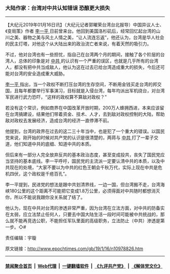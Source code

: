 ### 大陆作家：台湾对中共认知错误 恐酿更大损失
------------------------

<p>
 【大纪元2019年01月16日讯】（大纪元记者郭曜荣台湾台北报导）中国异议人士、《变局策》作者
 <a href="http://www.epochtimes.com/gb/tag/%E6%9D%8E%E4%B8%80%E5%B9%B3.html">
  李一平
 </a>
 日前曾来台。他回到美国洛杉矶后，经常回忆起台湾的山川之美、器物之美与风土人情之美，“让人流连忘返”，他还认为，台湾是华人社会的民主灯塔，对他这个从大陆出来的政治流亡者来说，有着天然的吸引力。
</p>
<p>
 不过，他对台湾也有一些担忧，指自己在台湾两个月的期间，接触了各个阶层的台湾人，总体的印象是对
 <a href="http://www.epochtimes.com/gb/tag/%E4%B8%AD%E5%85%B1.html">
  中共
 </a>
 的认识有一个严重的误区，也就是几乎所有的台湾人，都没有把中共当成敌人，他认为这在过去已给台湾造成重大的损失，今后还可能对台湾的安全造成重大威胁。
</p>
<p>
 <a href="http://www.epochtimes.com/gb/tag/%E6%9D%8E%E4%B8%80%E5%B9%B3.html">
  李一平
 </a>
 指出，当一个政权不断打压台湾的生存空间，不断用金钱买走台湾的邦交国，且每年都要举行军事演习，目标就是入侵台湾，每年均派出军机绕台，对台湾军民进行武力恐吓，“这样的政权算不算敌对政权？”
</p>
<p>
 若没有这个常识，例如商界在中国改革开放时期，200万人蜂拥西进，本来应该留在台湾搞建设，结果他们带着资金、技术、人才，去到敌对政权控制的大陆，帮助敌对政权去发展经济，造成台湾的经济一直停滞不前。
</p>
<p>
 他提到，台湾的政界在过去的这二三十年当中，也是犯了一个重大的错误。以国民党来说，刚开始的时候对共产党的认识是很清楚的，两蒋与
 <a href="http://www.epochtimes.com/gb/tag/%E4%B8%AD%E5%85%B1.html">
  中共
 </a>
 打了一辈子交道，他们知道中共的底细、知道中共的本质。
</p>
<p>
 但后来有一部分人完全放弃反共的基本政治态度，甚至变成投共，丧失了国民党应当坚持的基本底线。李一平呼吁，国民党的主流派一定要认清中共的本质，以及中共现在的处境，“大家不要以为中共的红色王朝会千秋万代，实际上现在中共是危机四伏，这个政权是千疮百孔”。
</p>
<p>
 李一平提到，民进党的想法是跟中共划清界线，一边一国，但台湾搬不走，台湾海峡180公里的这个距离不可能把它变成1.8万公里，必须得面对中共随时都想消灭你，所以不能说我跟你没关系就了结了。
</p>
<p>
 他认为，现在中共对台湾的渗透非常严重，因为台湾在立法方面，对中共的防备实在太弱，应立法禁止任何人，只要去中国大陆生活一段时间可能被中共统战的，那么就不能再竞选公职，不能担任军队里面的高级职务，立法防止（中共）渗透是第一步。◇#
</p>
<p>
 责任编辑：宇璇
</p>

原文链接：http://www.epochtimes.com/gb/19/1/16/n10978826.htm


------------------------
#### [禁闻聚合首页](https://github.com/gfw-breaker/banned-news/blob/master/README.md) &nbsp;|&nbsp; [Web代理](https://github.com/gfw-breaker/open-proxy/blob/master/README.md) &nbsp;|&nbsp; [一键翻墙软件](https://github.com/gfw-breaker/nogfw/blob/master/README.md) &nbsp;|&nbsp; [《九评共产党》](https://github.com/gfw-breaker/9ping.md/blob/master/README.md#九评之一评共产党是什么) &nbsp;|&nbsp; [《解体党文化》](https://github.com/gfw-breaker/jtdwh.md/blob/master/README.md#绪论)